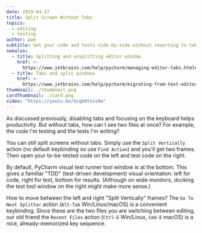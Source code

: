 ```yaml
---
date: 2019-04-17
title: Split Screen Without Tabs
topics:
  - editing
  - testing
author: pwe
subtitle: Get your code and tests side-by-side without resorting to tabs.
seealso:
  - title: Splitting and unsplitting editor window
    href: >-
      https://www.jetbrains.com/help/pycharm/managing-editor-tabs.html#splitting-and-unsplitting-editor-window
  - title: Tabs and split windows
    href: >-
      https://www.jetbrains.com/help/pycharm/migrating-from-text-editors.html#tabs_split_windows
thumbnail: ./thumbnail.png
cardThumbnail: ./card.png
video: "https://youtu.be/VcqbOtn1s0w"
---
```


As discussed previously, disabling tabs and focusing on the keyboard helps
productivity. But without tabs, how can I see two files at once? For example,
the code I'm testing and the tests I'm writing?

You can still split screens without tabs. Simply use the `Split Vertically`
action (no default keybinding so use `Find Action`) and you'll get two frames.
Then open your to-be-tested code on the left and test code on the right.

By default, PyCharm visual test runner tool window is at the bottom. This gives a
familiar "TDD" (test-driven development) visual orientation: left for code, right
for test, bottom for results. (Although on wide monitors, docking the test tool
window on the right might make more sense.)

How to move between the left and right "Split Vertically" frames? The
`Go To Next Splitter` action (`Alt-Tab` Win/Linux/macOS) is a convenient keybinding.
Since these are the two files you are switching between editing, our old friend the
`Recent Files` action (`Ctrl-E` Win/Linux, `Cmd-E` macOS) is a nice, already-memorized
key sequence.
